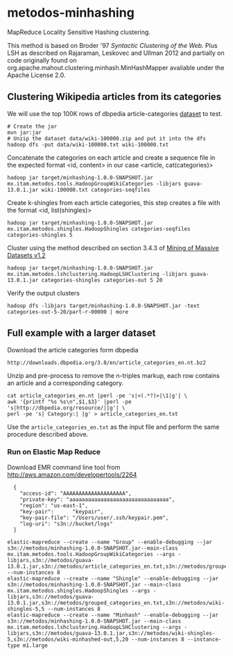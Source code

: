 metodos-minhashing
==================

MapReduce Locality Sensitive Hashing clustering.

This method is based on Broder '97 _Syntactic Clustering of the Web_.
Plus LSH as described on Rajaraman, Leskovec and Ullman 2012
and partially on code originally found on org.apache.mahout.clustering.minhash.MinHashMapper
available under the Apache License 2.0.


## Clustering Wikipedia articles from its categories

We will use the top 100K rows of dbpedia article-categories [dataset](http://wiki.dbpedia.org/Downloads38) to test. 

```
# Create the jar
mvn jar:jar
# Unzip the dataset data/wiki-100000.zip and put it into the dfs
hadoop dfs -put data/wiki-100000.txt wiki-100000.txt 
```

Concatenate the categories on each article and create a sequence file in the expected format <id, content> 
in our case <article, cat(categories)>

```
hadoop jar target/minhashing-1.0.0-SNAPSHOT.jar mx.itam.metodos.tools.HadoopGroupWikiCategories -libjars guava-13.0.1.jar wiki-100000.txt categories-seqfiles
```

Create k-shingles from each article categories, this step creates a file with the format <id, list(shingles)>

```
hadoop jar target/minhashing-1.0.0-SNAPSHOT.jar mx.itam.metodos.shingles.HadoopShingles categories-seqfiles categories-shingles 5
```

Cluster using the method described on section 3.4.3 of [Mining of Massive Datasets v1.2](http://infolab.stanford.edu/~ullman/mmds.html)

```
hadoop jar target/minhashing-1.0.0-SNAPSHOT.jar mx.itam.metodos.lshclustering.HadoopLSHClustering -libjars guava-13.0.1.jar categories-shingles categories-out 5 20
```

Verify the output clusters

```
hadoop dfs -libjars target/minhashing-1.0.0-SNAPSHOT.jar -text categories-out-5-20/part-r-00000 | more
```

## Full example with a larger dataset

Download the article categories form dbpedia

```
http://downloads.dbpedia.org/3.8/en/article_categories_en.nt.bz2
```

Unzip and pre-process to remove the n-triples markup, each row contains an article and a corresponding category.

```
cat article_categories_en.nt |perl -pe 's|<(.*?)>|\1|g'| \
awk '{printf "%s %s\n",$1,$3}' |perl -pe 's|http://dbpedia.org/resource/||g'| \
perl -pe 's| Category:| |g' > article_categories_en.txt
```

Use the `article_categories_en.txt` as the input file and perform the same procedure described above.

### Run on Elastic Map Reduce

Download EMR command line tool from http://aws.amazon.com/developertools/2264


```
  {
    "access-id": "AAAAAAAAAAAAAAAAAAAA",
    "private-key": "aaaaaaaaaaaaaaaaaaaaaaaaaaaaaaaa",
    "region": "us-east-1",
    "key-pair":      "keypair",
    "key-pair-file": "/Users/user/.ssh/keypair.pem",
    "log-uri": "s3n://bucket/logs"
  }
```

```
elastic-mapreduce --create --name "Group" --enable-debugging --jar s3n://metodos/minhashing-1.0.0-SNAPSHOT.jar--main-class mx.itam.metodos.tools.HadoopGroupWikiCategories --args -libjars,s3n://metodos/guava-13.0.1.jar,s3n://metodos/article_categories_en.txt,s3n://metodos/grouped_categories_en.txt --num-instances 8
elastic-mapreduce --create --name "Shingle" --enable-debugging --jar s3n://metodos/minhashing-1.0.0-SNAPSHOT.jar --main-class mx.itam.metodos.shingles.HadoopShingles --args -libjars,s3n://metodos/guava-13.0.1.jar,s3n://metodos/grouped_categories_en.txt,s3n://metodos/wiki-shingles-5,5 --num-instances 8
elastic-mapreduce --create --name "Minhash" --enable-debugging --jar s3n://metodos/minhashing-1.0.0-SNAPSHOT.jar --main-class mx.itam.metodos.lshclustering.HadoopLSHClustering --args -libjars,s3n://metodos/guava-13.0.1.jar,s3n://metodos/wiki-shingles-5,s3n://metodos/wiki-minhashed-out,5,20 --num-instances 8 --instance-type m1.large
